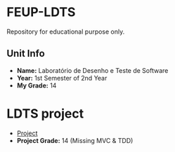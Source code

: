 # FEUP-LDTS
Repository for educational purpose only.

## Unit Info
- <b>Name:</b> Laboratório de Desenho e Teste de Software
- <b>Year:</b> 1st Semester of 2nd Year
- <b>My Grade:</b> 14 

# LDTS project
- [Project](project/docs/README.md) 
- <b>Project Grade:</b> 14 (Missing MVC & TDD)
